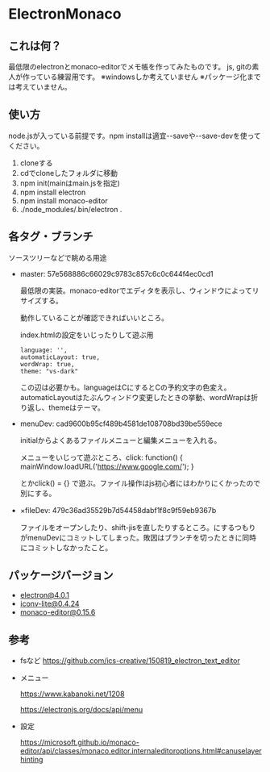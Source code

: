 # ElectronMonaco
## これは何？
最低限のelectronとmonaco-editorでメモ帳を作ってみたものです。
js, gitの素人が作っている練習用です。
※windowsしか考えていません
※パッケージ化までは考えていません。

## 使い方
node.jsが入っている前提です。npm installは適宜--saveや--save-devを使ってください。
1. cloneする
2. cdでcloneしたフォルダに移動
3. npm init(mainはmain.jsを指定)
4. npm install electron
5. npm install monaco-editor
6. ./node_modules/.bin/electron .

## 各タグ・ブランチ
ソースツリーなどで眺める用途

* master: 57e568886c66029c9783c857c6c0c644f4ec0cd1

  最低限の実装。monaco-editorでエディタを表示し、ウィンドウによってリサイズする。

  動作していることが確認できればいいところ。

  index.htmlの設定をいじったりして遊ぶ用

  ```
  language: '',
  automaticLayout: true,
  wordWrap: true,
  theme: "vs-dark"
  ```

  この辺は必要かも。languageはCにするとCの予約文字の色変え。automaticLayoutはたぶんウィンドウ変更したときの挙動、wordWrapは折り返し、themeはテーマ。

* menuDev: cad9600b95cf489b4581de108708bd39be559ece

    initialからよくあるファイルメニューと編集メニューを入れる。

    メニューをいじって遊ぶところ、click: function() { mainWindow.loadURL('https://www.google.com/'); }

    とかclick() = {} で遊ぶ。ファイル操作はjs初心者にはわかりにくかったので別にする。

* ×fileDev: 479c36ad35529b7d54458dabf1f8c9f59eb9367b　

  ファイルをオープンしたり、shift-jisを直したりするところ。にするつもりがmenuDevにコミットしてしまった。敗因はブランチを切ったときに同時にコミットしなかったこと。

## パッケージバージョン

* electron@4.0.1
* iconv-lite@0.4.24
* monaco-editor@0.15.6


## 参考
* fsなど
  https://github.com/ics-creative/150819_electron_text_editor

* メニュー

  https://www.kabanoki.net/1208

  https://electronjs.org/docs/api/menu

* 設定

  https://microsoft.github.io/monaco-editor/api/classes/monaco.editor.internaleditoroptions.html#canuselayerhinting